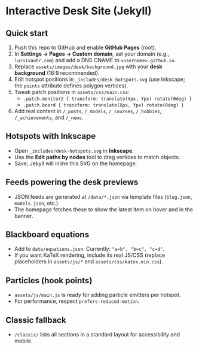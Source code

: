 
# Interactive Desk Site (Jekyll)

## Quick start
1. Push this repo to GitHub and enable **GitHub Pages** (root).
2. In **Settings → Pages → Custom domain**, set your domain (e.g., `luisivanhr.com`) and add a DNS CNAME to `<username>.github.io`.
3. Replace `assets/images/desk/background.jpg` with your **desk background** (16:9 recommended).
4. Edit hotspot positions in `_includes/desk-hotspots.svg` (use Inkscape; the `points` attribute defines polygon vertices).
5. Tweak patch positions in `assets/css/main.css`:
   - `.patch.monitor2 { transform: translate(Xpx, Ypx) rotate(θdeg) }`
   - `.patch.board { transform: translate(Xpx, Ypx) rotate(θdeg) }`
6. Add real content in `/_posts`, `/_models`, `/_courses`, `/_hobbies`, `/_achievements`, and `/_news`.

## Hotspots with Inkscape
- Open `_includes/desk-hotspots.svg` in **Inkscape**.
- Use the **Edit paths by nodes** tool to drag vertices to match objects.
- Save; Jekyll will inline this SVG on the homepage.

## Feeds powering the desk previews
- JSON feeds are generated at `/data/*.json` via template files (`blog.json`, `models.json`, etc.).
- The homepage fetches these to show the latest item on hover and in the banner.

## Blackboard equations
- Add to `data/equations.json`. Currently: `"a=b", "b=c", "c=d"`.
- If you want KaTeX rendering, include its real JS/CSS (replace placeholders in `assets/js/*` and `assets/css/katex.min.css`).

## Particles (hook points)
- `assets/js/main.js` is ready for adding particle emitters per hotspot.
- For performance, respect `prefers-reduced-motion`.

## Classic fallback
- `/classic/` lists all sections in a standard layout for accessibility and mobile. 
